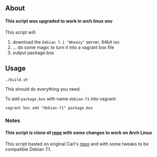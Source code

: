 ## About

#### This script was upgraded to work in arch linux env

This script will:

 1. download the `Debian 7.1 "Wheezy"` server, 64bit iso
 2. ... do some magic to turn it into a vagrant box file
 3. output package.box

## Usage

    ./build.sh

This should do everything you need.

To add `package.box` with name `debian-71` into vagrant:

    vagrant box add "debian-71" package.box

### Notes

#### This script is clone of [repo](https://github.com/dotzero/vagrant-debian-wheezy-64) with some changes to work on Arch Linux 
This script basted on original Carl's [repo](https://github.com/cal/vagrant-ubuntu-precise-64) and with some tweaks to be compatible Debian 7.1.
